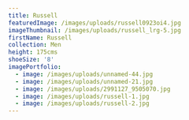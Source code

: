 ```yaml
---
title: Russell
featuredImage: /images/uploads/russell0923oi4.jpg
imageThumbnail: /images/uploads/russell_lrg-5.jpg
firstName: Russell
collection: Men
height: 175cms
shoeSize: '8'
imagePortfolio:
  - image: /images/uploads/unnamed-44.jpg
  - image: /images/uploads/unnamed-21.jpg
  - image: /images/uploads/2991127_9505070.jpg
  - image: /images/uploads/russell-1.jpg
  - image: /images/uploads/russell-2.jpg
---
```


